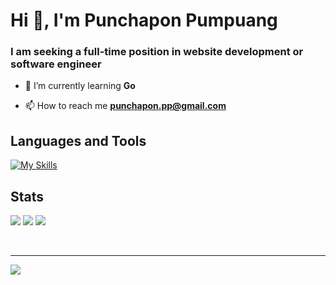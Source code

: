 # Hi 👋, I'm Punchapon Pumpuang
### I am seeking a full-time position in website development or software engineer

- 🌱 I’m currently learning **Go**

- 📫 How to reach me **punchapon.pp@gmail.com**

## Languages and Tools
[![My Skills](https://skillicons.dev/icons?i=bootstrap,css,bots,docker,express,figma,git,html,js,jquery,laravel,mongodb,nodejs,npm,nuxtjs,php,postman,py,sequelize,tailwind,ts,vercel,vite,vue,wordpress)](https://skillicons.dev)


## Stats
![](https://github-readme-stats.vercel.app/api?username=punpundev&theme=dark&hide_border=false&include_all_commits=true&count_private=true)
![](https://github-readme-streak-stats.herokuapp.com/?user=punpundev&theme=dark&hide_border=false)
![](https://github-readme-stats.vercel.app/api/top-langs/?username=punpundev&theme=dark&hide_border=false&include_all_commits=true&count_private=true&layout=compact)

<br>

---
[![](https://visitcount.itsvg.in/api?id=punpundev&icon=0&color=0)](https://visitcount.itsvg.in)


<!--
**punpundev/punpundev** is a ✨ _special_ ✨ repository because its `README.md` (this file) appears on your GitHub profile.

Here are some ideas to get you started:

- 🔭 I’m currently working on ...
- 🌱 I’m currently learning ...
- 👯 I’m looking to collaborate on ...
- 🤔 I’m looking for help with ...
- 💬 Ask me about ...
- 📫 How to reach me: ...
- 😄 Pronouns: ...
- ⚡ Fun fact: ...
-->
